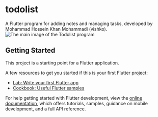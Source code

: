 # todolist

A Flutter program for adding notes and managing tasks, developed by Mohammad Hossein Khan Mohammadi (vishko).
![The main image of the Todolist program](https://github.com/mrvishko/MyTodoList/assets/93584165/33fda999-d7ef-4f4b-a3d6-17e77b7287db)

## Getting Started

This project is a starting point for a Flutter application.

A few resources to get you started if this is your first Flutter project:

- [Lab: Write your first Flutter app](https://docs.flutter.dev/get-started/codelab)
- [Cookbook: Useful Flutter samples](https://docs.flutter.dev/cookbook)

For help getting started with Flutter development, view the
[online documentation](https://docs.flutter.dev/), which offers tutorials,
samples, guidance on mobile development, and a full API reference.

